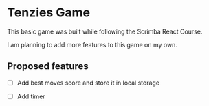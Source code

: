 # Tenzies Game

This basic game was built while following the Scrimba React Course.

I am planning to add more features to this game on my own.

## Proposed features

- [ ] Add best moves score and store it in local storage

- [ ] Add timer
